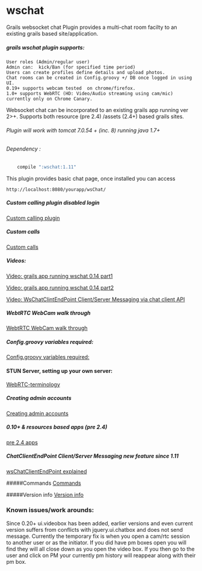 wschat
=========

Grails websocket chat Plugin provides a multi-chat room facilty to an existing grails based site/application.


##### grails wschat plugin supports:
```
User roles (Admin/regular user)
Admin can:  kick/Ban (for specified time period)
Users can create profiles define details and upload photos.
Chat rooms can be created in Config.groovy +/ DB once logged in using UI.
0.19+ supports webcam tested  on chrome/firefox.  
1.0+ supports WebRTC (HD: Video/Audio streaming using cam/mic) currently only on Chrome Canary.
```

 Websocket chat can be incorporated to an existing grails app running ver 2>+. Supports both resource (pre 2.4) /assets (2.4+) based grails sites.

###### Plugin will work with tomcat 7.0.54 + (inc. 8) running java 1.7+


###### Dependency :
```groovy
	compile ":wschat:1.11" 
```

This plugin provides  basic chat page, once installed you can access
```
http://localhost:8080/yourapp/wsChat/
```
		

##### Custom calling plugin disabled login
[Custom calling plugin](https://github.com/vahidhedayati/grails-wschat-plugin/wiki/Custom-calling-plugin-disabled-login)

##### Custom calls 
[Custom calls](https://github.com/vahidhedayati/grails-wschat-plugin/wiki/Custom-calls)

 
##### Videos:
[Video: grails app running wschat 0.14 part1](https://www.youtube.com/watch?v=E-NmbDZg9G4)

[Video: grails app running wschat 0.14 part2](https://www.youtube.com/watch?v=xPxV_iEYYm0)

[Video: WsChatClintEndPoint Client/Server Messaging via chat client API](https://www.youtube.com/watch?v=zAySkzNid3E)


##### WebtRTC WebCam walk through
[WebtRTC WebCam walk through](https://github.com/vahidhedayati/grails-wschat-plugin/wiki/WebtRTC-WebCam-walk-through)


##### Config.groovy variables required:
 [Config.groovy variables required:](https://github.com/vahidhedayati/grails-wschat-plugin/wiki/Config.groovy)

#### STUN Server, setting up your own server:
[WebRTC-terminology](https://github.com/vahidhedayati/grails-wschat-plugin/wiki/WebRTC-terminology)


##### Creating admin accounts
[Creating admin accounts](https://github.com/vahidhedayati/grails-wschat-plugin/wiki/Creating-admin-accounts)
	

##### 0.10+ & resources based apps (pre 2.4)
[pre 2.4 apps](https://github.com/vahidhedayati/grails-wschat-plugin/wiki/resources-based-apps)

##### ChatClientEndPoint Client/Server Messaging  new feature since 1.11
[wsChatClientEndPoint explained](https://github.com/vahidhedayati/grails-wschat-plugin/wiki/wsChatClientEndPoint-new-feature-since-1.11)

 
#####Commands
[Commands](https://github.com/vahidhedayati/grails-wschat-plugin/wiki/Commands)

#####Version info
[Version info](https://github.com/vahidhedayati/grails-wschat-plugin/wiki/Version-info)


### Known issues/work arounds:
Since 0.20+ ui.videobox has been added, earlier versions and even current version suffers from conflicts with jquery.ui.chatbox and does not send message. Currently the temporary fix is when you open a cam/rtc session to another user or as the initiator. If you did have pm boxes open you will find they will all close down as you open the video box. If you then go to the user and click on PM your currently pm history will reappear along with their pm box.

